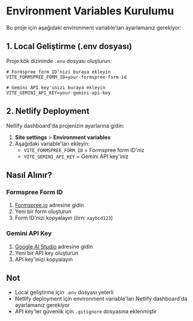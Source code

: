 # Environment Variables Kurulumu

Bu proje için aşağıdaki environment variable'ları ayarlamanız gerekiyor:

## 1. Local Geliştirme (.env dosyası)

Proje kök dizininde `.env` dosyası oluşturun:

```env
# Formspree form ID'nizi buraya ekleyin
VITE_FORMSPREE_FORM_ID=your-formspree-form-id

# Gemini API key'inizi buraya ekleyin
VITE_GEMINI_API_KEY=your-gemini-api-key
```

## 2. Netlify Deployment

Netlify dashboard'da projenizin ayarlarına gidin:

1. **Site settings** > **Environment variables**
2. Aşağıdaki variable'ları ekleyin:
   - `VITE_FORMSPREE_FORM_ID` = Formspree form ID'niz
   - `VITE_GEMINI_API_KEY` = Gemini API key'iniz

## Nasıl Alınır?

### Formspree Form ID
1. [Formspree.io](https://formspree.io) adresine gidin
2. Yeni bir form oluşturun
3. Form ID'nizi kopyalayın (örn: `xaybcd123`)

### Gemini API Key
1. [Google AI Studio](https://makersuite.google.com/app/apikey) adresine gidin
2. Yeni bir API key oluşturun
3. API key'inizi kopyalayın

## Not
- Local geliştirme için `.env` dosyası yeterli
- Netlify deployment için environment variable'ları Netlify dashboard'da ayarlamanız gerekiyor
- API key'ler güvenlik için `.gitignore` dosyasına eklenmiştir 